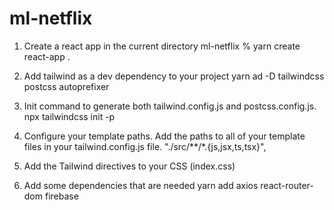 # ml-netflix

1. Create a react app in the current directory
ml-netflix % yarn create react-app .

2. Add tailwind as a dev dependency to your project
yarn ad  -D tailwindcss postcss autoprefixer

3. Init command to generate both tailwind.config.js and postcss.config.js.
npx tailwindcss init -p

4. Configure your template paths. Add the paths to all of your template files in your tailwind.config.js file.
"./src/**/*.{js,jsx,ts,tsx}",

5. Add the Tailwind directives to your CSS (index.css)
6. Add some dependencies that are needed
yarn add axios react-router-dom firebase
